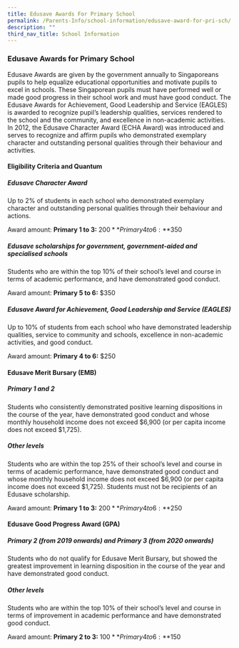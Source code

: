 ```yaml
---
title: Edusave Awards For Primary School
permalink: /Parents-Info/school-information/edusave-award-for-pri-sch/
description: ""
third_nav_title: School Information
---
```

### Edusave Awards for Primary School

Edusave Awards are given by the government annually to Singaporeans pupils to help equalize educational opportunities and motivate pupils to excel in schools. These Singaporean pupils must have performed well or made good progress in their school work and must have good conduct. The Edusave Awards for Achievement, Good Leadership and Service (EAGLES) is awarded to recognize pupil’s leadership qualities, services rendered to the school and the community, and excellence in non-academic activities. In 2012, the Edusave Character Award (ECHA Award) was introduced and serves to recognize and affirm pupils who demonstrated exemplary character and outstanding personal qualities through their behaviour and activities.

#### Eligibility Criteria and Quantum
##### Edusave Character Award
Up to 2% of students in each school who demonstrated exemplary character and outstanding personal qualities through their behaviour and actions.

Award amount:
**Primary 1 to 3:** $200
**Primary 4 to 6:** $350

##### Edusave scholarships for government, government-aided and specialised schools

Students who are within the top 10% of their school’s level and course in terms of academic performance, and have demonstrated good conduct.

Award amount:
**Primary 5 to 6:** $350

##### Edusave Award for Achievement, Good Leadership and Service (EAGLES)
Up to 10% of students from each school who have demonstrated leadership qualities, service to community and schools, excellence in non-academic activities, and good conduct.

Award amount:
**Primary 4 to 6:** $250

#### Edusave Merit Bursary (EMB)
##### Primary 1 and 2
Students who consistently demonstrated positive learning dispositions in the course of the year, have demonstrated good conduct and whose monthly household income does not exceed $6,900 (or per capita income does not exceed $1,725).

##### Other levels
Students who are within the top 25% of their school’s level and course in terms of academic performance, have demonstrated good conduct and whose monthly household income does not exceed $6,900 (or per capita income does not exceed $1,725). Students must not be recipients of an Edusave scholarship.

Award amount:
**Primary 1 to 3:** $200
**Primary 4 to 6:** $250

#### Edusave Good Progress Award (GPA)
##### Primary 2 (from 2019 onwards) and Primary 3 (from 2020 onwards)
Students who do not qualify for Edusave Merit Bursary, but showed the greatest improvement in learning disposition in the course of the year and have demonstrated good conduct.

##### Other levels
Students who are within the top 10% of their school’s level and course in terms of improvement in academic performance and have demonstrated good conduct.

Award amount:
**Primary 2 to 3:** $100
**Primary 4 to 6:** $150
